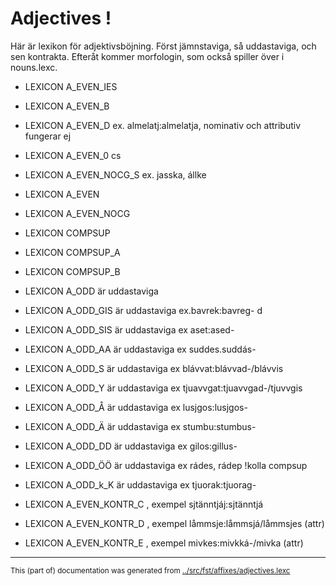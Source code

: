

# Adjectives !








































































































































Här är lexikon för adjektivsböjning.
Först jämnstaviga, så uddastaviga, och sen kontrakta.
Efteråt kommer morfologin, som också spiller över i nouns.lexc.





 * LEXICON A_EVEN_IES  

 * LEXICON A_EVEN_B  


 * LEXICON A_EVEN_D  ex. almelatj:almelatja, nominativ och attributiv fungerar ej



 * LEXICON A_EVEN_0  cs




 * LEXICON A_EVEN_NOCG_S  ex. jasska, állke


 * LEXICON A_EVEN  

 * LEXICON A_EVEN_NOCG  



 * LEXICON COMPSUP  


 * LEXICON COMPSUP_A  


 * LEXICON COMPSUP_B  





 * LEXICON A_ODD  är uddastaviga

 * LEXICON A_ODD_GIS  är uddastaviga ex.bavrek:bavreg- d




 * LEXICON A_ODD_SIS   är uddastaviga ex aset:ased-



 * LEXICON A_ODD_AA   är uddastaviga ex suddes.suddás-













 * LEXICON A_ODD_S   är uddastaviga ex blávvat:blávvad-/blávvis



 * LEXICON A_ODD_Y   är uddastaviga ex tjuavvgat:tjuavvgad-/tjuvvgis


 * LEXICON A_ODD_Å   är uddastaviga ex lusjgos:lusjgos-

 * LEXICON A_ODD_Ä   är uddastaviga ex stumbu:stumbus-



 * LEXICON A_ODD_DD   är uddastaviga ex gilos:gillus-







 * LEXICON A_ODD_ÖÖ   är uddastaviga ex rádes, rádep !kolla compsup

 * LEXICON A_ODD_k_K   är uddastaviga ex tjuorak:tjuorag-




 * LEXICON A_EVEN_KONTR_C , exempel sjtänntjáj:sjtänntjá

 * LEXICON A_EVEN_KONTR_D , exempel låmmsje:låmmsjá/låmmsjes (attr)

 * LEXICON A_EVEN_KONTR_E , exempel mivkes:mivkká-/mivka (attr)





* * *
<small>This (part of) documentation was generated from [../src/fst/affixes/adjectives.lexc](http://github.com/giellalt/lang-sje/blob/main/../src/fst/affixes/adjectives.lexc)</small>